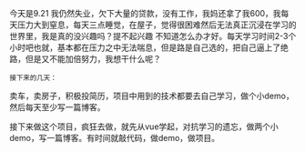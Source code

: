    今天是9.21 我仍然失业，欠下大量的贷款，没有工作，我妈还拿了我600，我每天压力大到窒息，每天三点睡觉，在屋子，觉得很困难然后无法真正沉浸在学习的世界里，我是真的没兴趣吗？提不起兴趣 不知道怎么办才好。每天学习时间2-3个小时吧也就，基本都在压力之中无法喘息，但是路是自己选的，把自己逼上了绝路，但是又不能加倍努力，我想干什么呢？

 	接下来的几天：

卖车，卖房子，积极投简历，项目中用到的技术都要去自己学习，做个小demo，然后每天至少写一篇博客。

接下来做这个项目，疯狂去做，就先从vue学起，对抗学习的遗忘，做两个小demo，写一篇博客。有时间就敲代码，做demo，做项目。